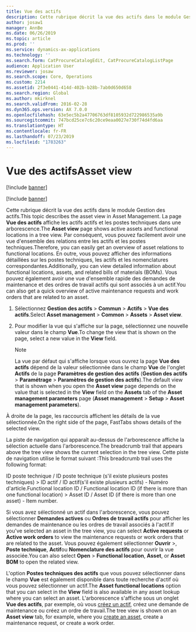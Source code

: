 ```yaml
---
title: Vue des actifs
description: Cette rubrique décrit la vue des actifs dans le module Gestion des actifs.
author: josaw1
manager: AnnBe
ms.date: 06/26/2019
ms.topic: article
ms.prod: ''
ms.service: dynamics-ax-applications
ms.technology: ''
ms.search.form: CatProcureCatalogEdit, CatProcureCatalogListPage
audience: Application User
ms.reviewer: josaw
ms.search.scope: Core, Operations
ms.custom: 2214
ms.assetid: 2f3e0441-414d-402b-b28b-7ab0d650d658
ms.search.region: Global
ms.author: mkirknel
ms.search.validFrom: 2016-02-28
ms.dyn365.ops.version: AX 7.0.0
ms.openlocfilehash: 63e5ec5b2a47706763df8105932d722986535a9b
ms.sourcegitcommit: 747bcd25ce7c6c20ce9eaa0027e730f74d4fd6aa
ms.translationtype: HT
ms.contentlocale: fr-FR
ms.lasthandoff: 07/23/2019
ms.locfileid: "1783263"
---
```

# <a name="asset-view"></a><span data-ttu-id="c3382-103">Vue des actifs</span><span class="sxs-lookup"><span data-stu-id="c3382-103">Asset view</span></span>

[!include [banner](../../includes/banner.md)]

[!include [banner](../../includes/preview-banner.md)]

<span data-ttu-id="c3382-104">Cette rubrique décrit la vue des actifs dans le module Gestion des actifs.</span><span class="sxs-lookup"><span data-stu-id="c3382-104">This topic describes the asset view in Asset Management.</span></span> <span data-ttu-id="c3382-105">La page **Vue des actifs** affiche les actifs actifs et les postes techniques dans une arborescence.</span><span class="sxs-lookup"><span data-stu-id="c3382-105">The **Asset view** page shows active assets and functional locations in a tree view.</span></span> <span data-ttu-id="c3382-106">Par conséquent, vous pouvez facilement avoir une vue d'ensemble des relations entre les actifs et les postes techniques.</span><span class="sxs-lookup"><span data-stu-id="c3382-106">Therefore, you can easily get an overview of asset relations to functional locations.</span></span> <span data-ttu-id="c3382-107">En outre, vous pouvez afficher des informations détaillées sur les postes techniques, les actifs et les nomenclatures correspondantes.</span><span class="sxs-lookup"><span data-stu-id="c3382-107">Additionally, you can view detailed information about functional locations, assets, and related bills of materials (BOMs).</span></span> <span data-ttu-id="c3382-108">Vous pouvez également avoir une vue d'ensemble rapide des demandes de maintenance et des ordres de travail actifs qui sont associés à un actif.</span><span class="sxs-lookup"><span data-stu-id="c3382-108">You can also get a quick overview of active maintenance requests and work orders that are related to an asset.</span></span>

1. <span data-ttu-id="c3382-109">Sélectionnez **Gestion des actifs** \> **Commun** \> **Actifs** \> **Vue des actifs**.</span><span class="sxs-lookup"><span data-stu-id="c3382-109">Select **Asset management** \> **Common** \> **Assets** \> **Asset view**.</span></span>
2. <span data-ttu-id="c3382-110">Pour modifier la vue qui s'affiche sur la page, sélectionnez une nouvelle valeur dans le champ **Vue**.</span><span class="sxs-lookup"><span data-stu-id="c3382-110">To change the view that is shown on the page, select a new value in the **View** field.</span></span>

    > [!NOTE]
    > <span data-ttu-id="c3382-111">La vue par défaut qui s'affiche lorsque vous ouvrez la page **Vue des actifs** dépend de la valeur sélectionnée dans le champ **Vue** de l'onglet **Actifs** de la page **Paramètres de gestion des actifs** (**Gestion des actifs** \> **Paramétrage** \> **Paramètres de gestion des actifs**).</span><span class="sxs-lookup"><span data-stu-id="c3382-111">The default view that is shown when you open the **Asset view** page depends on the value that is selected in the **View** field on the **Assets** tab of the **Asset management parameters** page (**Asset management** \> **Setup** \> **Asset management parameters**).</span></span>

<span data-ttu-id="c3382-112">À droite de la page, les raccourcis affichent les détails de la vue sélectionnée.</span><span class="sxs-lookup"><span data-stu-id="c3382-112">On the right side of the page, FastTabs shows details of the selected view.</span></span>

<span data-ttu-id="c3382-113">La piste de navigation qui apparaît au-dessus de l'arborescence affiche la sélection actuelle dans l'arborescence.</span><span class="sxs-lookup"><span data-stu-id="c3382-113">The breadcrumb trail that appears above the tree view shows the current selection in the tree view.</span></span> <span data-ttu-id="c3382-114">Cette piste de navigation utilise le format suivant :</span><span class="sxs-lookup"><span data-stu-id="c3382-114">This breadcrumb trail uses the following format:</span></span>

<span data-ttu-id="c3382-115">ID poste technique / ID poste technique (s'il existe plusieurs postes techniques) \> ID actif / ID actif(s'il existe plusieurs actifs) - Numéro d'article.</span><span class="sxs-lookup"><span data-stu-id="c3382-115">Functional location ID / Functional location ID (if there is more than one functional location) \> Asset ID / Asset ID (if there is more than one asset) - Item number.</span></span>

<span data-ttu-id="c3382-116">Si vous avez sélectionné un actif dans l'arborescence, vous pouvez sélectionner **Demandes actives** ou **Ordres de travail actifs** pour afficher les demandes de maintenance ou les ordres de travail associés à l'actif.</span><span class="sxs-lookup"><span data-stu-id="c3382-116">If you've selected an asset in the tree view, you can select **Active requests** or **Active work orders** to view the maintenance requests or work orders that are related to the asset.</span></span> <span data-ttu-id="c3382-117">Vous pouvez également sélectionner **Ouvrir** \>, **Poste technique**, **Actif**ou **Nomenclature des actifs** pour ouvrir la vue associée.</span><span class="sxs-lookup"><span data-stu-id="c3382-117">You can also select **Open** \> **Functional location**, **Asset**, or **Asset BOM** to open the related view.</span></span>

<span data-ttu-id="c3382-118">L'option **Postes techniques des actifs** que vous pouvez sélectionner dans le champ **Vue** est également disponible dans toute recherche d'actif où vous pouvez sélectionner un actif.</span><span class="sxs-lookup"><span data-stu-id="c3382-118">The **Asset functional locations** option that you can select in the **View** field is also available in any asset lookup where you can select an asset.</span></span> <span data-ttu-id="c3382-119">L'arborescence s'affiche sous un onglet **Vue des actifs**, par exemple, où vous [créez un actif](../objects/create-an-object.md), créez une demande de maintenance ou créez un ordre de travail.</span><span class="sxs-lookup"><span data-stu-id="c3382-119">The tree view is shown on an **Asset view** tab, for example, where you [create an asset](../objects/create-an-object.md), create a maintenance request, or create a work order.</span></span>
